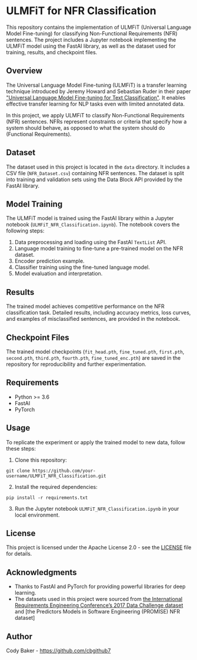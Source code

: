 # ULMFiT for NFR Classification

This repository contains the implementation of ULMFiT (Universal Language Model Fine-tuning) for classifying Non-Functional Requirements (NFR) sentences. The project includes a Jupyter notebook implementing the ULMFiT model using the FastAI library, as well as the dataset used for training, results, and checkpoint files.

## Overview

The Universal Language Model Fine-tuning (ULMFiT) is a transfer learning technique introduced by Jeremy Howard and Sebastian Ruder in their paper ["Universal Language Model Fine-tuning for Text Classification"](https://arxiv.org/abs/1801.06146). It enables effective transfer learning for NLP tasks even with limited annotated data.

In this project, we apply ULMFiT to classify Non-Functional Requirements (NFR) sentences. NFRs represent constraints or criteria that specify how a system should behave, as opposed to what the system should do (Functional Requirements).

## Dataset

The dataset used in this project is located in the `data` directory. It includes a CSV file (`NFR_Dataset.csv`) containing NFR sentences. The dataset is split into training and validation sets using the Data Block API provided by the FastAI library.

## Model Training

The ULMFiT model is trained using the FastAI library within a Jupyter notebook (`ULMFiT_NFR_Classification.ipynb`). The notebook covers the following steps:

1. Data preprocessing and loading using the FastAI `TextList` API.
2. Language model training to fine-tune a pre-trained model on the NFR dataset.
3. Encoder prediction example.
4. Classifier training using the fine-tuned language model.
5. Model evaluation and interpretation.

## Results

The trained model achieves competitive performance on the NFR classification task. Detailed results, including accuracy metrics, loss curves, and examples of misclassified sentences, are provided in the notebook.

## Checkpoint Files

The trained model checkpoints (`fit_head.pth`, `fine_tuned.pth`, `first.pth`, `second.pth`, `third.pth`, `fourth.pth`, `fine_tuned_enc.pth`) are saved in the repository for reproducibility and further experimentation.

## Requirements

- Python >= 3.6
- FastAI
- PyTorch

## Usage

To replicate the experiment or apply the trained model to new data, follow these steps:

1. Clone this repository:

```
git clone https://github.com/your-username/ULMFiT_NFR_Classification.git
```

2. Install the required dependencies:

```
pip install -r requirements.txt
```

3. Run the Jupyter notebook `ULMFiT_NFR_Classification.ipynb` in your local environment.

## License

This project is licensed under the Apache License 2.0 - see the [LICENSE](LICENSE) file for details.

## Acknowledgments

- Thanks to FastAI and PyTorch for providing powerful libraries for deep learning.
- The datasets used in this project were sourced from [the
International Requirements Engineering Conference’s 2017
Data Challenge dataset](http://ctp.di.fct.unl.pt/RE2017//downloads/datasets/nfr.arff) and [the Predictors Models in
Software Engineering (PROMISE) NFR dataset]

## Author

Cody Baker - https://github.com/cbgithub7
